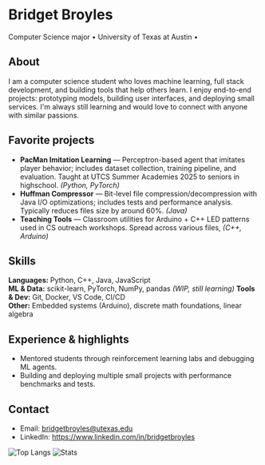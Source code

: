 # Bridget Broyles
Computer Science major • University of Texas at Austin • 

## About
I am a computer science student who loves machine learning, full stack development, and building tools that help others learn. I enjoy end-to-end projects: prototyping models, building user interfaces, and deploying small services. I'm always still learning and would love to connect with anyone with similar passions.

## Favorite projects
- **PacMan Imitation Learning** — Perceptron-based agent that imitates player behavior; includes dataset collection, training pipeline, and evaluation. Taught at UTCS Summer Academies 2025 to seniors in highschool. *(Python, PyTorch)*  
- **Huffman Compressor** — Bit-level file compression/decompression with Java I/O optimizations; includes tests and performance analysis. Typically reduces files size by around 60%. *(Java)*  
- **Teaching Tools** — Classroom utilities for Arduino + C++ LED patterns used in CS outreach workshops. Spread across various files, *(C++, Arduino)*

## Skills
**Languages:** Python, C++, Java, JavaScript  
**ML & Data:** scikit-learn, PyTorch, NumPy, pandas *(WIP, still learning)*
**Tools & Dev:** Git, Docker, VS Code, CI/CD  
**Other:** Embedded systems (Arduino), discrete math foundations, linear algebra

## Experience & highlights
- Mentored students through reinforcement learning labs and debugging ML agents.  
- Building and deploying multiple small projects with performance benchmarks and tests.

## Contact
- Email: bridgetbroyles@utexas.edu  
- LinkedIn: https://www.linkedin.com/in/bridgetbroyles  

![Top Langs](https://github-readme-stats.vercel.app/api/top-langs/?bridgetbroyles=bridgetbroyles&layout=compact)
![Stats](https://github-readme-stats.vercel.app/api?bridgetbroyles=bridgetbroyles&show_icons=true)
